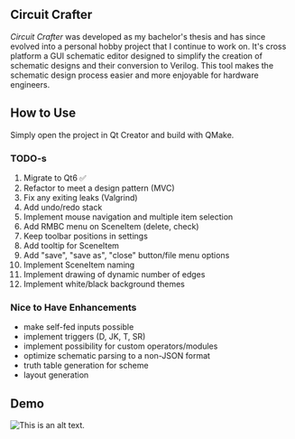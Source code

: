 ## Circuit Crafter 

*Circuit Crafter* was developed as my bachelor's thesis and has since evolved into a personal hobby project that I continue to work on. It's cross platform a GUI schematic editor designed to simplify the creation of schematic designs and their conversion to Verilog. This tool makes the schematic design process easier and more enjoyable for hardware engineers. 


## How to Use

Simply open the project in Qt Creator and build with QMake.


### TODO-s

1. Migrate to Qt6 ✅ 
2. Refactor to meet a design pattern (MVC) 
3. Fix any exiting leaks (Valgrind)
4. Add undo/redo stack
5. Implement mouse navigation and multiple item selection
6. Add RMBC menu on SceneItem (delete, check)
7. Keep toolbar positions in settings 
8. Add tooltip for SceneItem
9. Add "save", "save as", "close" button/file menu options
10. Implement SceneItem naming
11. Implement drawing of dynamic number of edges
12. Implement white/black background themes

### Nice to Have Enhancements

* make self-fed inputs possible
* implement triggers (D, JK, T, SR)
* implement possibility for custom operators/modules
* optimize schematic parsing to a non-JSON format
* truth table generation for scheme
* layout generation

## Demo

![This is an alt text.](/image/sample.webp "This is a sample image.")


